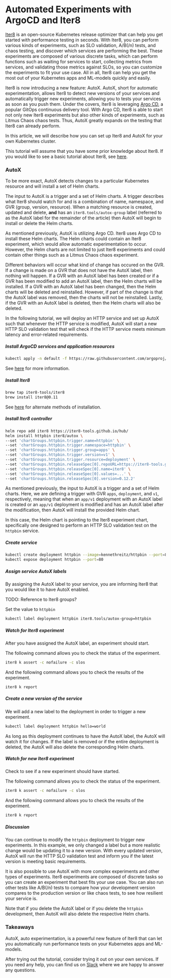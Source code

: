 # Automated Experiments with ArgoCD and Iter8

[Iter8](https://iter8.tools) is an open-source Kubernetes release optimizer that can help you get started with performance testing in seconds. With Iter8, you can perform various kinds of experiments, such as SLO validation, A/B(/n) tests, and chaos testing, and discover which services are performing the best. These experiments are composed of various discrete tasks, which can perform functions such as waiting for services to start, collecting metrics from services, and validating those metrics against SLOs, so you can customize the experiments to fit your use case. All in all, Iter8 can help you get the most out of your Kubernetes apps and ML-models quickly and easily.

Iter8 is now introducing a new feature: AutoX. AutoX, short for automatic experimentation, allows Iter8 to detect new versions of your services and automatically trigger new experiments, allowing you to tests your services as soon as you push them. Under the covers, Iter8 is leveraging [Argo CD](https://argo-cd.readthedocs.io), a popular GitOps continuous delivery tool. With Argo CD, Iter8 is able to start not only new Iter8 experiments but also other kinds of experiments, such as Litmus Chaos chaos tests. Thus, AutoX greatly expands on the testing that Iter8 can already perform.

In this article, we will describe how you can set up Iter8 and AutoX for your own Kubernetes cluster. 

This tutorial will assume that you have some prior knowledge about Iter8. If you would like to see a basic tutorial about Iter8, see [here](https://knative.dev/blog/articles/performance-test-with-slos/).

### AutoX

To be more exact, AutoX detects changes to a particular Kubernetes resource and will install a set of Helm charts.

The input to AutoX is a trigger and a set of Helm charts. A trigger describes what Iter8 should watch for and is a combination of name, namespace, and GVR (group, version, resource). When a matching resource is created, updated and delete, **and** has an `iter8.tools/autox-group` label (referred to as the AutoX label for the remainder of the article) then AutoX will begin to install or delete the Helm charts.

As mentioned previously, AutoX is utilizing Argo CD. Iter8 uses Argo CD to install these Helm charts. The Helm charts could contain an Iter8 experiment, which would allow automatic experimentation to occur. However, the Helm charts are not limited to just Iter8 experiments and could contain other things such as a Litmus Chaos chaos experiment.

Different behaviors will occur what kind of change has occured on the GVR. If a change is made on a GVR that does not have the AutoX label, then nothing will happen. If a GVR with an AutoX label has been created or if a GVR has been modified to add an AutoX label, then the Helm charts will be installed. If a GVR with an AutoX label has been changed, then the Helm charts will be deleted and reinstalled. However, if part of the change is that the AutoX label was removed, then the charts will not be reinstalled. Lastly, if the GVR with an AutoX label is deleted, then the Helm charts will also be deleted.

<!-- TODO: Flow chart -->

In the following tutorial, we will deploy an HTTP service and set up AutoX such that whenever the HTTP service is modified, AutoX will start a new HTTP SLO validation test that will check if the HTTP service meets minimum latency and error-related requirements.

##### Install ArgoCD services and application resources

```bash
kubectl apply -n default -f https://raw.githubusercontent.com/argoproj/argo-cd/stable/manifests/install.yaml
```

See [here](https://argo-cd.readthedocs.io/en/stable/getting_started/#1-install-argo-cd) for more information.

##### Install Iter8

```bash
brew tap iter8-tools/iter8
brew install iter8@0.11
```

See [here](https://iter8.tools/0.11/getting-started/install/) for alternate methods of installation.

##### Install Iter8 controller

```bash
helm repo add iter8 https://iter8-tools.github.io/hub/
helm install httpbin iter8/autox \
--set 'chartGroups.httpbin.trigger.name=httpbin' \
--set 'chartGroups.httpbin.trigger.namespace=httpbin' \
--set 'chartGroups.httpbin.trigger.group=apps' \
--set 'chartGroups.httpbin.trigger.version=v1' \
--set 'chartGroups.httpbin.trigger.resource=deployment' \
--set 'chartGroups.httpbin.releaseSpec[0].repoURL=https://iter8-tools.github.io/hub/' \
--set 'chartGroups.httpbin.releaseSpec[0].name=iter8' \
--set 'chartGroups.httpbin.releaseSpec[0].values=...' \
--set 'chartGroups.httpbin.releaseSpec[0].version=0.12.2'
```

As mentioned previously, the input to AutoX is a trigger and a set of Helm charts. Here, we are defining a trigger with GVR `apps`, `deployment`, and `v1`, respectively, meaning that when an `app/v1` deployment with an AutoX label is created or an `app/v1` deployment is modified and has an AutoX label after the modification, then AutoX will install the provided Helm chart. 

In this case, the Helm chart is pointing to the Iter8 experiment chart, specifically one designed to perform an HTTP SLO validation test on the `httpbin` service.

##### Create service

```bash
kubectl create deployment httpbin --image=kennethreitz/httpbin --port=80
kubectl expose deployment httpbin --port=80
```

##### Assign service AutoX labels

By assigning the AutoX label to your service, you are informing Iter8 that you would like it to have AutoX enabled. 

TODO: Reference to Iter8 groups?

Set the value to `httpbin`

```bash
kubectl label deployment httpbin iter8.tools/autox-group=httpbin
```

##### Watch for Iter8 experiment

After you have assigned the AutoX label, an experiment should start.

The following command allows you to check the status of the experiment.

```bash
iter8 k assert -c nofailure -c slos
```

<!-- TODO: describe output -->

And the following command allows you to check the results of the experiment.

```bash
iter8 k report
```

<!-- TODO: describe output -->

##### Create a new version of the service

We will add a new label to the deployment in order to trigger a new experiment.

```bash
kubectl label deployment httpbin hello=world
```

As long as this deployment continues to have the AutoX label, the AutoX will watch it for changes. If the label is removed or if the entire deployment is deleted, the AutoX will also delete the corresponding Helm charts.

##### Watch for new Iter8 experiment

Check to see if a new experiment should have started.

The following command allows you to check the status of the experiment.

```bash
iter8 k assert -c nofailure -c slos
```

And the following command allows you to check the results of the experiment.

```bash
iter8 k report
```

##### Discussion

You can continue to modify the `httpbin` deployment to trigger new experiments. In this example, we only changed a label but a more realistic change would be updating it to a new version. With every updated version, AutoX will run the HTTP SLO validation test and inform you if the latest version is meeting basic requirements.

It is also possible to use AutoX with more complex experiments and other types of experiments. Iter8 experiments are composed of discrete tasks so you can create an experiment that best fits your use case. You can also run other tests like A/B(/n) tests to compare how your development version compares to the production version or like chaos tests, to see how resilient your service is.

Note that if you delete the AutoX label or if you delete the `httpbin` development, then AutoX will also delete the respective Helm charts.

### Takeaways

AutoX, auto experimentation, is a powerful new feature of Iter8 that can let you automatically run performance tests on your Kubernetes apps and ML-models.

After trying out the tutorial, consider trying it out on your own services. If you need any help, you can find us on [Slack]() where we are happy to answer any questions.